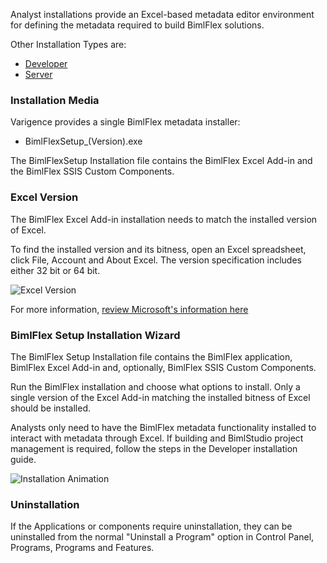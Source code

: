 Analyst installations provide an Excel-based metadata editor environment for defining the metadata required to build BimlFlex solutions.

Other Installation Types are:

* [Developer](Developer%20Installation)
* [Server](Server%20Installation)

### Installation Media

Varigence provides a single BimlFlex metadata installer:

* BimlFlexSetup\_(Version).exe

The BimlFlexSetup Installation file contains the BimlFlex Excel Add-in and the BimlFlex SSIS Custom Components.

### Excel Version

The BimlFlex Excel Add-in installation needs to match the installed version of Excel.

To find the installed version and its bitness, open an Excel spreadsheet, click File, Account and About Excel. The version specification includes either 32 bit or 64 bit.

![Excel Version](https://varigencecom.blob.core.windows.net/walkthroughs/bimlflex_ss_v5_excel_bitness.png "Excel Version")

For more information, [review Microsoft's information here](https://support.office.com/en-us/article/About-Office-What-version-of-Office-am-I-using-932788B8-A3CE-44BF-BB09-E334518B8B19)

### BimlFlex Setup Installation Wizard

The BimlFlex Setup Installation file contains the BimlFlex application, BimlFlex Excel Add-in and, optionally, BimlFlex SSIS Custom Components.

Run the BimlFlex installation and choose what options to install. Only a single version of the Excel Add-in matching the installed bitness of Excel should be installed.

Analysts only need to have the BimlFlex metadata functionality installed to interact with metadata through Excel. If building and BimlStudio project management is required, follow the steps in the Developer installation guide.

![Installation Animation](https://varigencecom.blob.core.windows.net/walkthroughs/bimllflex_ani_v5_install_varigence_bimlflex_2017.1_web.gif "Installation Animation")

### Uninstallation

If the Applications or components require uninstallation, they can be uninstalled from the normal "Uninstall a Program" option in Control Panel, Programs, Programs and Features.